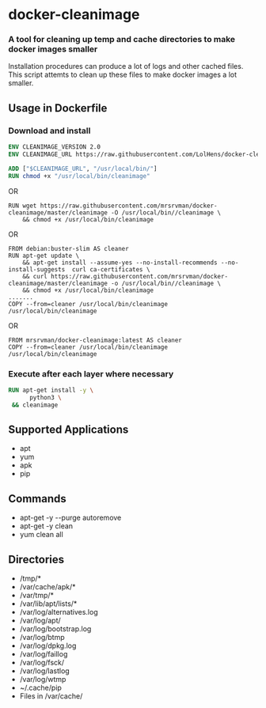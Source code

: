 # docker-cleanimage
### A tool for cleaning up temp and cache directories to make docker images smaller
Installation procedures can produce a lot of logs and other cached files. This script attemts to clean up these files to make docker images a lot smaller.

## Usage in Dockerfile

### Download and install
```Dockerfile
ENV CLEANIMAGE_VERSION 2.0
ENV CLEANIMAGE_URL https://raw.githubusercontent.com/LolHens/docker-cleanimage/$CLEANIMAGE_VERSION/cleanimage

ADD ["$CLEANIMAGE_URL", "/usr/local/bin/"]
RUN chmod +x "/usr/local/bin/cleanimage"
```
OR
```
RUN wget https://raw.githubusercontent.com/mrsrvman/docker-cleanimage/master/cleanimage -O /usr/local/bin//cleanimage \
    && chmod +x /usr/local/bin/cleanimage
```
OR
```
FROM debian:buster-slim AS cleaner
RUN apt-get update \
    && apt-get install --assume-yes --no-install-recommends --no-install-suggests  curl ca-certificates \
    && curl https://raw.githubusercontent.com/mrsrvman/docker-cleanimage/master/cleanimage -o /usr/local/bin//cleanimage \
    && chmod +x /usr/local/bin/cleanimage
.......
COPY --from=cleaner /usr/local/bin/cleanimage /usr/local/bin/cleanimage
```
OR

``` In Dockerfile
FROM mrsrvman/docker-cleanimage:latest AS cleaner
COPY --from=cleaner /usr/local/bin/cleanimage /usr/local/bin/cleanimage
```

### Execute after each layer where necessary
```Dockerfile
RUN apt-get install -y \
      python3 \
 && cleanimage
```

## Supported Applications
- apt
- yum
- apk
- pip

## Commands
- apt-get -y --purge autoremove
- apt-get -y clean
- yum clean all

## Directories
- /tmp/*
- /var/cache/apk/*
- /var/tmp/*
- /var/lib/apt/lists/*
- /var/log/alternatives.log
- /var/log/apt/
- /var/log/bootstrap.log
- /var/log/btmp
- /var/log/dpkg.log
- /var/log/faillog
- /var/log/fsck/
- /var/log/lastlog
- /var/log/wtmp
- ~/.cache/pip
- Files in /var/cache/